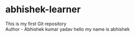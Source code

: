 # abhishek-learner
This is my first Git repository
<br>
Author - Abhishek kumar yadav
hello my name is abhishek
